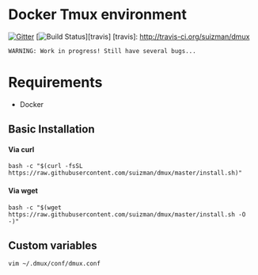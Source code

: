 # Docker Tmux environment

[![Gitter](https://badges.gitter.im/Join%20Chat.svg)](https://gitter.im/suizman/dmux?utm_source=badge&utm_medium=badge&utm_campaign=pr-badge&utm_content=badge)
[![Build Status](http://img.shields.io/travis/suizman/dmux.svg?style=flat-square)][travis]
[travis]: http://travis-ci.org/suizman/dmux

```WARNING: Work in progress! Still have several bugs...```

# Requirements

* Docker

## Basic Installation

#### Via curl
```bash -c "$(curl -fsSL https://raw.githubusercontent.com/suizman/dmux/master/install.sh)"```

#### Via wget
```bash -c "$(wget https://raw.githubusercontent.com/suizman/dmux/master/install.sh -O -)"```

## Custom variables
```vim ~/.dmux/conf/dmux.conf```
